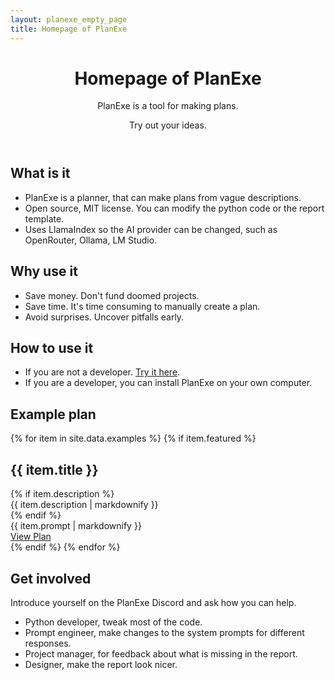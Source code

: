 ```yaml
---
layout: planexe_empty_page
title: Homepage of PlanExe
---
```


<header class="post-header planexe-index-header">
<h1 class="post-title">Homepage of PlanExe</h1>
<div class="header-description">
    <p class="subtitle">PlanExe is a tool for making plans.</p>
    <p class="description">Try out your ideas.</p>
</div>
</header>

## What is it

- PlanExe is a planner, that can make plans from vague descriptions.
- Open source, MIT license. You can modify the python code or the report template.
- Uses LlamaIndex so the AI provider can be changed, such as OpenRouter, Ollama, LM Studio.

## Why use it

- Save money. Don't fund doomed projects.
- Save time. It's time consuming to manually create a plan.
- Avoid surprises. Uncover pitfalls early.

## How to use it

- If you are not a developer. [Try it here](https://app.mach-ai.com/planexe_early_access).
- If you are a developer, you can install PlanExe on your own computer.

## Example plan

{% for item in site.data.examples %}
{% if item.featured %}
<div class="examples-card">
<h2>{{ item.title }}</h2>
{% if item.description %}
<div class="examples-card-description">
{{ item.description | markdownify }}
</div>
{% endif %}
<div class="examples-card-prompt">{{ item.prompt | markdownify }}</div>
<a class="examples-card-arrow-link" href="{{ item.report_link }}">View Plan</a>
</div>
{% endif %}
{% endfor %}

## Get involved

Introduce yourself on the PlanExe Discord and ask how you can help.

- Python developer, tweak most of the code.
- Prompt engineer, make changes to the system prompts for different responses.
- Project manager, for feedback about what is missing in the report. 
- Designer, make the report look nicer.
